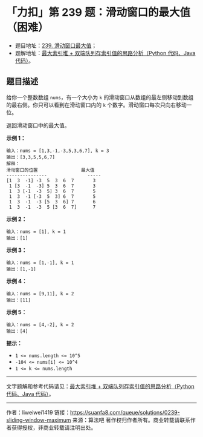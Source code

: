 # 「力扣」第 239 题：滑动窗口的最大值（困难）

- 题目地址：[239. 滑动窗口最大值](https://leetcode-cn.com/problems/sliding-window-maximum/)；
- 题解地址：[最大索引堆 + 双端队列存索引值的思路分析（Python 代码、Java 代码）](https://leetcode-cn.com/problems/sliding-window-maximum/solution/zui-da-suo-yin-dui-shuang-duan-dui-lie-cun-suo-yin/)。

## 题目描述

给你一个整数数组 `nums`，有一个大小为 `k` 的滑动窗口从数组的最左侧移动到数组的最右侧。你只可以看到在滑动窗口内的 `k` 个数字。滑动窗口每次只向右移动一位。

返回滑动窗口中的最大值。

**示例 1：**

```
输入：nums = [1,3,-1,-3,5,3,6,7], k = 3
输出：[3,3,5,5,6,7]
解释：
滑动窗口的位置                最大值
---------------               -----
[1  3  -1] -3  5  3  6  7       3
 1 [3  -1  -3] 5  3  6  7       3
 1  3 [-1  -3  5] 3  6  7       5
 1  3  -1 [-3  5  3] 6  7       5
 1  3  -1  -3 [5  3  6] 7       6
 1  3  -1  -3  5 [3  6  7]      7
```

**示例 2：**

```
输入：nums = [1], k = 1
输出：[1]
```

**示例 3：**

```
输入：nums = [1,-1], k = 1
输出：[1,-1]
```

**示例 4：**

```
输入：nums = [9,11], k = 2
输出：[11]
```

**示例 5：**

```
输入：nums = [4,-2], k = 2
输出：[4]
```

**提示：**

- `1 <= nums.length <= 10^5`
- `-104 <= nums[i] <= 10^4`
- `1 <= k <= nums.length`

---

文字题解和参考代码请见：[最大索引堆 + 双端队列存索引值的思路分析（Python 代码、Java 代码）](https://leetcode-cn.com/problems/sliding-window-maximum/solution/zui-da-suo-yin-dui-shuang-duan-dui-lie-cun-suo-yin/)。



---

作者：liweiwei1419
链接：https://suanfa8.com/queue/solutions/0239-sliding-window-maximum
来源：算法吧
著作权归作者所有。商业转载请联系作者获得授权，非商业转载请注明出处。